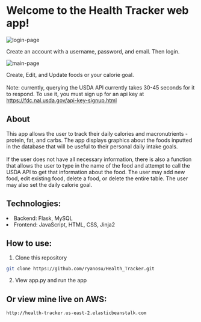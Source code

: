 <h1>Welcome to the Health Tracker web app!</h1>

![login-page](https://github.com/ryanosu/Health_Tracker/assets/86269596/5126dc7b-22c4-46f8-90c9-c504493b5095)


Create an account with a username, password, and email. Then login.

![main-page](https://github.com/ryanosu/Health_Tracker/assets/86269596/fa3eda2e-40f1-4963-b2ec-ab8a6c333fc9)


Create, Edit, and Update foods or your calorie goal. <br><br> Note: currently, querying the USDA API currently takes 30-45 seconds for it to respond. To use it, you must sign up for an api key at https://fdc.nal.usda.gov/api-key-signup.html

<h2>About</h2>
This app allows the user to track their daily calories and macronutrients - protein, fat, and carbs. The app displays graphics about the foods inputted in the database that will be useful to their personal daily intake goals. <br> <br> If the user does not have all necessary information, there is also a function that allows the user to type in the name of the food and attempt to call the USDA API to get that information about the food. The user may add new food, edit existing food, delete a food, or delete the entire table. The user may also set the daily calorie goal. 

<h2>Technologies:</h2>
<li>Backend: Flask, MySQL</li>
<li>Frontend: JavaScript, HTML, CSS, Jinja2</li>

<h2>How to use:</h2>

1. Clone this repository

```sh
git clone https://github.com/ryanosu/Health_Tracker.git
```

2. View app.py and run the app

<h2>Or view mine live on AWS:</h2>

```sh
http://health-tracker.us-east-2.elasticbeanstalk.com
```

